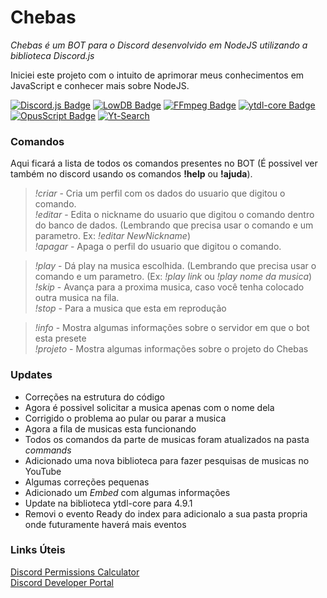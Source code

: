 # Chebas

_Chebas é um BOT para o Discord desenvolvido em NodeJS utilizando a biblioteca Discord.js_  

Iniciei este projeto com o intuito de aprimorar meus conhecimentos em JavaScript e conhecer mais sobre NodeJS.

[![Discord.js Badge](https://img.shields.io/badge/Discord.js-12.5.1-7489d2)](https://www.npmjs.com/package/discord.js)
[![LowDB Badge](https://img.shields.io/badge/Lowdb-1.0.0-blue)](https://www.npmjs.com/package/lowdb)
[![FFmpeg Badge](https://img.shields.io/badge/FFmpeg--static-4.3.0-green)](https://www.npmjs.com/package/ffmpeg-static)
[![ytdl-core Badge](https://img.shields.io/badge/Ytdl--Core-4.8.3-red)](https://www.npmjs.com/package/ytdl-core)
[![OpusScript Badge](https://img.shields.io/badge/OpusScript-0.0.8-lightgrey)](https://www.npmjs.com/package/opusscript)
[![Yt-Search](https://img.shields.io/badge/2.8.0-Yt--Search-%23FF1C12)](https://www.npmjs.com/package/yt-search)
### Comandos

Aqui ficará a lista de todos os comandos presentes no BOT (É possivel ver também no discord usando os comandos **!help** ou **!ajuda**).  

>*!criar* - Cria um perfil com os dados do usuario que digitou o comando.  
>*!editar* - Edita o nickname do usuario que digitou o comando dentro do banco de dados. (Lembrando que precisa usar o comando e um parametro. Ex: *!editar NewNickname*)  
>*!apagar* - Apaga o perfil do usuario que digitou o comando.  

>*!play* - Dá play na musica escolhida. (Lembrando que precisa usar o comando e um parametro. (Ex: *!play link* ou *!play nome da musica*)  
>*!skip* - Avança para a proxima musica, caso você tenha colocado outra musica na fila.  
>*!stop* - Para a musica que esta em reprodução  

>*!info* - Mostra algumas informações sobre o servidor em que o bot esta presete  
>*!projeto* - Mostra algumas informações sobre o projeto do Chebas  
### Updates

- Correções na estrutura do código  
- Agora é possivel solicitar a musica apenas com o nome dela  
- Corrigido o problema ao pular ou parar a musica  
- Agora a fila de musicas esta funcionando    
- Todos os comandos da parte de musicas foram atualizados na pasta *commands*  
- Adicionado uma nova biblioteca para fazer pesquisas de musicas no YouTube  
- Algumas correções pequenas  
- Adicionado um *Embed* com algumas informações  
- Update na biblioteca ytdl-core para 4.9.1
- Removi o evento Ready do index para adicionalo a sua pasta propria onde futuramente haverá mais eventos  
### Links Úteis

[Discord Permissions Calculator](https://discordapi.com/permissions.html)  
[Discord Developer Portal](https://discord.com/developers/applications)  